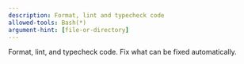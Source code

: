 ```yaml
---
description: Format, lint and typecheck code
allowed-tools: Bash(*)
argument-hint: [file-or-directory]
---
```


Format, lint, and typecheck code. Fix what can be fixed automatically.
